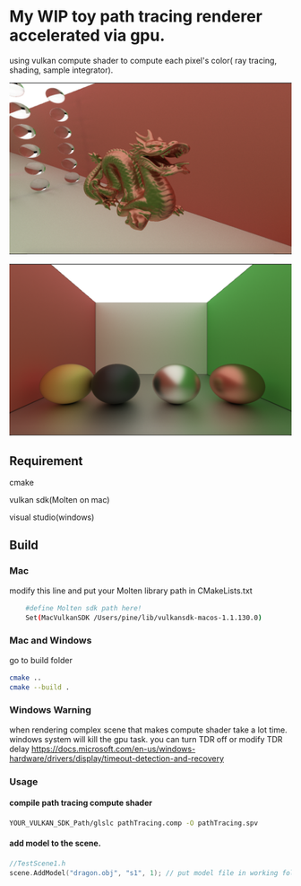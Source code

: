 

# My WIP toy path tracing renderer accelerated via gpu.

using vulkan compute shader to compute each pixel's color( ray tracing, shading, sample integrator).

![image](https://github.com/j8307042003/ToyGPURenderer/blob/master/gallery/result_3.png)


![image](https://github.com/j8307042003/ToyGPURenderer/blob/master/gallery/result_1.png)

## Requirement
cmake

vulkan sdk(Molten on mac)

visual studio(windows)


## Build

### Mac
modify this line and put your Molten library path in CMakeLists.txt

```bash	
	#define Molten sdk path here!
	Set(MacVulkanSDK /Users/pine/lib/vulkansdk-macos-1.1.130.0)
```

### Mac and Windows
go to build folder
```bash
cmake ..
cmake --build .
```

### Windows Warning
when rendering complex scene that makes compute shader take a lot time.
windows system will kill the gpu task. you can turn TDR off or modify TDR delay
https://docs.microsoft.com/en-us/windows-hardware/drivers/display/timeout-detection-and-recovery


### Usage

#### compile path tracing compute shader
```bash
YOUR_VULKAN_SDK_Path/glslc pathTracing.comp -O pathTracing.spv
```

#### add model to the scene. 
```c++	
//TestScene1.h
scene.AddModel("dragon.obj", "s1", 1); // put model file in working folder and add model.
```
